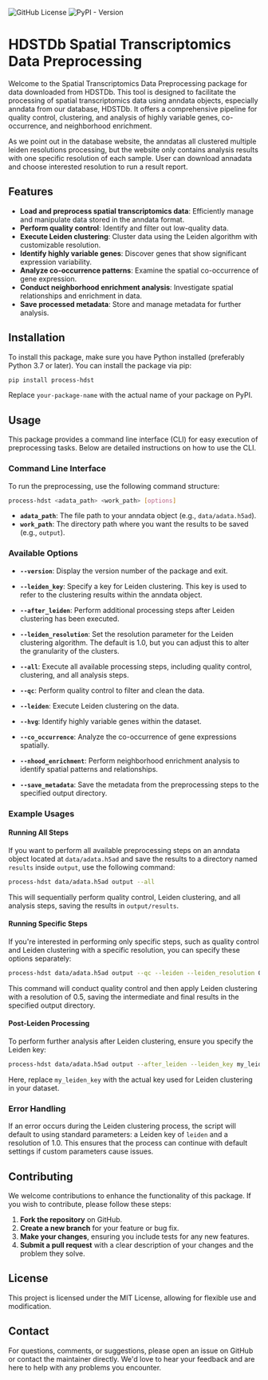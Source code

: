 ![GitHub License](https://img.shields.io/github/license/chenyiru3/simple-pyper)
![PyPI - Version](https://img.shields.io/pypi/v/process-hdst?style=flat-square)

# HDSTDb Spatial Transcriptomics Data Preprocessing

Welcome to the Spatial Transcriptomics Data Preprocessing package for data downloaded from HDSTDb. This tool is designed to facilitate the processing of spatial transcriptomics data using anndata objects, especially anndata from our database, HDSTDb. It offers a comprehensive pipeline for quality control, clustering, and analysis of highly variable genes, co-occurrence, and neighborhood enrichment.

As we point out in the database website, the anndatas all clustered multiple leiden resolutions processing, but the website only contains analysis results with one specific resolution of each sample. User can download annadata and choose interested resolution to run a result report.

## Features

- **Load and preprocess spatial transcriptomics data**: Efficiently manage and manipulate data stored in the anndata format.
- **Perform quality control**: Identify and filter out low-quality data.
- **Execute Leiden clustering**: Cluster data using the Leiden algorithm with customizable resolution.
- **Identify highly variable genes**: Discover genes that show significant expression variability.
- **Analyze co-occurrence patterns**: Examine the spatial co-occurrence of gene expression.
- **Conduct neighborhood enrichment analysis**: Investigate spatial relationships and enrichment in data.
- **Save processed metadata**: Store and manage metadata for further analysis.

## Installation

To install this package, make sure you have Python installed (preferably Python 3.7 or later). You can install the package via pip:

```bash
pip install process-hdst
```

Replace `your-package-name` with the actual name of your package on PyPI.

## Usage

This package provides a command line interface (CLI) for easy execution of preprocessing tasks. Below are detailed instructions on how to use the CLI.

### Command Line Interface

To run the preprocessing, use the following command structure:

```bash
process-hdst <adata_path> <work_path> [options]
```

- **`adata_path`**: The file path to your anndata object (e.g., `data/adata.h5ad`).
- **`work_path`**: The directory path where you want the results to be saved (e.g., `output`).

### Available Options

- **`--version`**: Display the version number of the package and exit.
  
- **`--leiden_key`**: Specify a key for Leiden clustering. This key is used to refer to the clustering results within the anndata object.

- **`--after_leiden`**: Perform additional processing steps after Leiden clustering has been executed.

- **`--leiden_resolution`**: Set the resolution parameter for the Leiden clustering algorithm. The default is 1.0, but you can adjust this to alter the granularity of the clusters.

- **`--all`**: Execute all available processing steps, including quality control, clustering, and all analysis steps.

- **`--qc`**: Perform quality control to filter and clean the data.

- **`--leiden`**: Execute Leiden clustering on the data.

- **`--hvg`**: Identify highly variable genes within the dataset.

- **`--co_occurrence`**: Analyze the co-occurrence of gene expressions spatially.

- **`--nhood_enrichment`**: Perform neighborhood enrichment analysis to identify spatial patterns and relationships.

- **`--save_metadata`**: Save the metadata from the preprocessing steps to the specified output directory.

### Example Usages

#### Running All Steps

If you want to perform all available preprocessing steps on an anndata object located at `data/adata.h5ad` and save the results to a directory named `results` inside `output`, use the following command:

```bash
process-hdst data/adata.h5ad output --all
```

This will sequentially perform quality control, Leiden clustering, and all analysis steps, saving the results in `output/results`.

#### Running Specific Steps

If you're interested in performing only specific steps, such as quality control and Leiden clustering with a specific resolution, you can specify these options separately:

```bash
process-hdst data/adata.h5ad output --qc --leiden --leiden_resolution 0.5
```

This command will conduct quality control and then apply Leiden clustering with a resolution of 0.5, saving the intermediate and final results in the specified output directory.

#### Post-Leiden Processing

To perform further analysis after Leiden clustering, ensure you specify the Leiden key:

```bash
process-hdst data/adata.h5ad output --after_leiden --leiden_key my_leiden_key
```

Here, replace `my_leiden_key` with the actual key used for Leiden clustering in your dataset.

### Error Handling

If an error occurs during the Leiden clustering process, the script will default to using standard parameters: a Leiden key of `leiden` and a resolution of 1.0. This ensures that the process can continue with default settings if custom parameters cause issues.

## Contributing

We welcome contributions to enhance the functionality of this package. If you wish to contribute, please follow these steps:

1. **Fork the repository** on GitHub.
2. **Create a new branch** for your feature or bug fix.
3. **Make your changes**, ensuring you include tests for any new features.
4. **Submit a pull request** with a clear description of your changes and the problem they solve.

## License

This project is licensed under the MIT License, allowing for flexible use and modification.

## Contact

For questions, comments, or suggestions, please open an issue on GitHub or contact the maintainer directly. We'd love to hear your feedback and are here to help with any problems you encounter.

